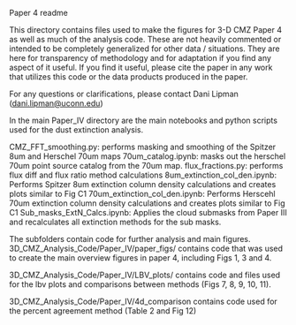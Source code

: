 Paper 4 readme

This directory contains files used to make the figures for 3-D CMZ Paper 4 as well as much of the analysis code. These are not heavily commented or intended to be completely generalized for other data / situations. They are here for transparency of methodology and for adaptation if you find any aspect of it useful. If you find it useful, please cite the paper in any work that utilizes this code or the data products produced in the paper.

For any questions or clarifications, please contact Dani Lipman (dani.lipman@uconn.edu)

In the main Paper_IV directory are the main notebooks and python scripts used for the dust extinction analysis.

CMZ_FFT_smoothing.py: performs masking and smoothing of the Spitzer 8um and Herschel 70um maps 
70um_catalog.ipynb: masks out the herschel 70um point source catalog from the 70um map.
flux_fractions.py: performs flux diff and flux ratio method calculations 
8um_extinction_col_den.ipynb: Performs Spitzer 8um extinction column density calculations and creates plots similar to Fig C1
70um_extinction_col_den.ipynb: Performs Herscehl 70um extinction column density calculations and creates plots similar to Fig C1
Sub_masks_ExtN_Calcs.ipynb: Applies the cloud submasks from Paper III and recalculates all extinction methods for the sub masks.


The subfolders contain code for further analysis and main figures.
3D_CMZ_Analysis_Code/Paper_IV/paper_figs/ contains code that was used to create the main overview figures in paper 4, including Figs 1, 3 and 4. 

3D_CMZ_Analysis_Code/Paper_IV/LBV_plots/ contains code and files used for the lbv plots and comparisons between methods (Figs 7, 8, 9, 10, 11).

3D_CMZ_Analysis_Code/Paper_IV/4d_comparison contains code used for the percent agreement method (Table 2 and Fig 12)

